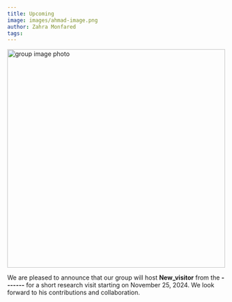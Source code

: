 ```yaml
---
title: Upcoming
image: images/ahmad-image.png
author: Zahra Monfared
tags:
---
```


<div>
  <img src="images/group-image-corner.jpg" alt="group image photo" style="width: 500px; height: 500px;"/>
</div>

We are pleased to announce that our group will host **New_visitor** from the **-------** for a short research visit starting on November 25, 2024. We look forward to his contributions and collaboration.
